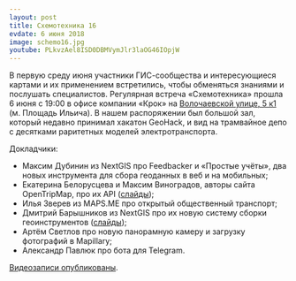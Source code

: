 ```yaml
---
layout: post
title: Схемотехника 16
evdate: 6 июня 2018
image: schemo16.jpg
youtube: PLkvzAel8ISD0DBMVymJlr3laOG46IOpjW
---
```

В первую среду июня участники ГИС-сообщества и интересующиеся картами и их применением
встретились, чтобы обменяться знаниями и послушать специалистов. Регулярная встреча «Схемотехника»
прошла 6 июня с 19:00 в офисе компании «Крок» на [Волочаевской улице, 5 к1](https://bit.ly/2ui7Nj1) (м. Площадь Ильича).
В нашем распоряжении был большой зал, который недавно принимал хакатон GeoHack, и вид на
трамвайное депо с десятками раритетных моделей электротранспорта.

Докладчики:

* Максим Дубинин из NextGIS про Feedbacker и «Простые учёты», два новых инструмента для сбора геоданных в веб и на мобильных;
* Екатерина Белорусцева и Максим Виноградов, авторы сайта OpenTripMap, про их API ([слайды](/slides/schemo16-opentripmap.pptx));
* Илья Зверев из MAPS.ME про открытый общественный транспорт;
* Дмитрий Барышников из NextGIS про их новую систему сборки геоинструментов ([слайды](/slides/schemo16-baryshnikov.pdf));
* Артём Светлов про новую панорамную камеру и загрузку фотографий в Mapillary;
* Александр Павлюк про бота для Telegram.

[Видеозаписи опубликованы](https://www.youtube.com/playlist?list=PLkvzAel8ISD0DBMVymJlr3laOG46IOpjW).
